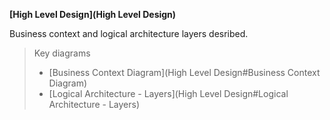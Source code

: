 **[High Level Design](High Level Design)**

Business context and logical architecture layers desribed.

> Key diagrams 
> * [Business Context Diagram](High Level Design#Business Context Diagram)
> * [Logical Architecture - Layers](High Level Design#Logical Architecture - Layers)







